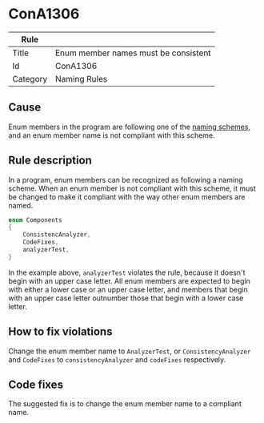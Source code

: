 # ConA1306

Rule | &nbsp;
------------ | -------------
Title | Enum member names must be consistent
Id | ConA1306
Category | Naming Rules

## Cause

Enum members in the program are following one of the [naming schemes](NamingSchemes.md), and an enum member name is not compliant with this scheme.  

## Rule description

In a program, enum members can be recognized as following a naming scheme. When an enum member is not compliant with this scheme, it must be changed to make it compliant with the way other enum members are named.
 
````csharp
enum Components
{
    ConsistencAnalyzer,
	CodeFixes,
	analyzerTest,
}
````

In the example above, `analyzerTest` violates the rule, because it doesn't begin with an upper case letter. All enum members are expected to begin with either a lower case or an upper case letter, and members that begin with an upper case letter outnumber those that begin with a lower case letter.

## How to fix violations

Change the enum member name to `AnalyzerTest`, or `ConsistencyAnalyzer` and `CodeFixes` to `consistencyAnalyzer` and `codeFixes` respectively. 

## Code fixes

The suggested fix is to change the enum member name to a compliant name.
